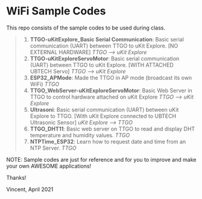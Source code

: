 # WiFi Sample Codes

This repo consists of the sample codes to be used during class.

> 1. **TTGO-uKitExplore_Basic Serial Communication**: Basic serial communication (UART) between TTGO to uKit Explore. [NO EXTERNAL HARDWARE] *TTGO --> uKit Explore*
> 2. **TTGO-uKitExploreServoMotor**: Basic serial communication (UART) between TTGO to uKit Explore. [WITH ATTACHED UBTECH Servo] *TTGO --> uKit Explore*
> 3. **ESP32_APMode**: Made the TTGO in AP mode (broadcast its own WiFi) *TTGO*
> 4. **TTGO_WebServer-uKitExploreServoMotor**: Basic Web Server in TTGO to control hardware attached on uKit Explore *TTGO --> uKit Explore*
> 5. **Ultrasoni**: Basic serial communication (UART) between uKit Explore to TTGO. [With uKit Explore connected to UBTECH Ultrasonic Sensor] *uKit Explore --> TTGO*
> 6. **TTGO_DHT11**: Basic web server on TTGO to read and display DHT temperature and humidity values. *TTGO*
> 7. **NTPTime_ESP32**: Learn how to request date and time from an NTP Server. *TTGO*

NOTE: Sample codes are just for reference and for you to improve and make your own AWESOME applications!

Thanks!

Vincent, April 2021
